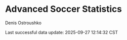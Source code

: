 # Advanced Soccer Statistics
Denis Ostroushko

<!-- gfm -->

Last successful data update: 2025-09-27 12:14:32 CST
